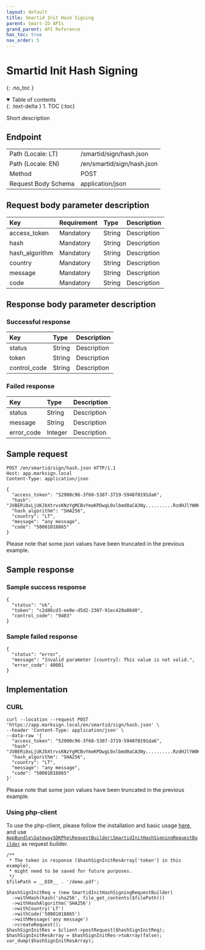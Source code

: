 ```yaml
---
layout: default
title: Smartid Init Hash Signing
parent: Smart-ID APIs
grand_parent: API Reference
has_toc: true
nav_order: 5
---
```


# Smartid Init Hash Signing
{: .no_toc }

<details open markdown="block">
  <summary>
    Table of contents
  </summary>
  {: .text-delta }
1. TOC
{:toc}
</details>

Short description

## Endpoint

<table>
  <tbody>
    <tr>
      <td>Path (Locale: LT)</td>
      <td>/smartid/sign/hash.json</td>
    </tr>
    <tr>
      <td>Path (Locale: EN)</td>
      <td>/en/smartid/sign/hash.json</td>
    </tr>
    <tr>
      <td>Method</td>
      <td>POST</td>
    </tr>
    <tr>
      <td>Request Body Schema</td>
      <td>application/json</td>
    </tr>
  </tbody>
</table>



## Request body parameter description

| Key | Requirement | Type | Description |
| :--- | :--- | :--- | :--- |
| access_token | Mandatory | String | Description |
| hash | Mandatory | String | Description |
| hash_algorithm | Mandatory | String | Description |
| country | Mandatory | String | Description |
| message | Mandatory | String | Description |
| code | Mandatory | String | Description |



## Response body parameter description

### Successful response

| Key | Type | Description |
| :--- | :--- | :--- |
| status | String | Description |
| token | String | Description |
| control_code | String | Description |



### Failed response

| Key | Type | Description |
| :--- | :--- | :--- |
| status | String | Description |
| message | String | Description |
| error_code | Integer | Description |



## Sample request

```
POST /en/smartid/sign/hash.json HTTP/1.1
Host: app.marksign.local
Content-Type: application/json

{
  "access_token": "52900c96-3f60-5307-3719-5948f0191da6",
  "hash": "JVBERi0xLjUKJbXtrvsKNzYgMCBvYmoKPDwgL0xlbmd0aCA3Ny..........RzdHJlYW0KZW5kb2JqCnN0YXJ0eHJlZgo1MDg5MwolJUVPRgo=",
  "hash_algorithm": "SHA256",
  "country": "LT",
  "message": "any message",
  "code": "50001018865"
}
```

Please note that some json values have been truncated in the previous example.

## Sample response

### Sample success response

```
{
  "status": "ok",
  "token": "c2d86cd3-ee0e-d5d2-2307-91ec420a06d0",
  "control_code": "9403"
}
```

### Sample failed response

```
{
  "status": "error",
  "message": "Invalid parameter [country]: This value is not valid.",
  "error_code": 40001
}
```

## Implementation

### CURL

```
curl --location --request POST 'https://app.marksign.local/en/smartid/sign/hash.json' \
--header 'Content-Type: application/json' \
--data-raw '{
  "access_token": "52900c96-3f60-5307-3719-5948f0191da6",
  "hash": "JVBERi0xLjUKJbXtrvsKNzYgMCBvYmoKPDwgL0xlbmd0aCA3Ny..........RzdHJlYW0KZW5kb2JqCnN0YXJ0eHJlZgo1MDg5MwolJUVPRgo=",
  "hash_algorithm": "SHA256",
  "country": "LT",
  "message": "any message",
  "code": "50001018865"
}'
```

Please note that some json values have been truncated in the previous example.

### Using php-client

To use the php-client, please follow the installation and basic usage [here](/documentation/sdk-php-client.html#usage), and use [`AppBundle\GatewaySDKPhp\RequestBuilder\SmartidInitHashSigningRequestBuilder`](/documentation/class-ref/GatewaySDKPhp/RequestBuilder/SmartidInitHashSigningRequestBuilder.html) as request builder.

```
/**
 * The token in response ($hashSignInitResArray['token'] in this example),
 * might need to be saved for future purposes.
 */
$filePath = __DIR__ . '/demo.pdf';

$hashSignInitReq = (new SmartidInitHashSigningRequestBuilder)
  ->withHash(hash('sha256', file_get_contents($filePath)))
  ->withHashAlgorithm('SHA256')
  ->withCountry('LT')
  ->withCode('50001018865')
  ->withMessage('any message')
  ->createRequest();
$hashSignInitRes = $client->postRequest($hashSignInitReq);
$hashSignInitResArray = $hashSignInitRes->toArray(false);
var_dump($hashSignInitResArray);
```
